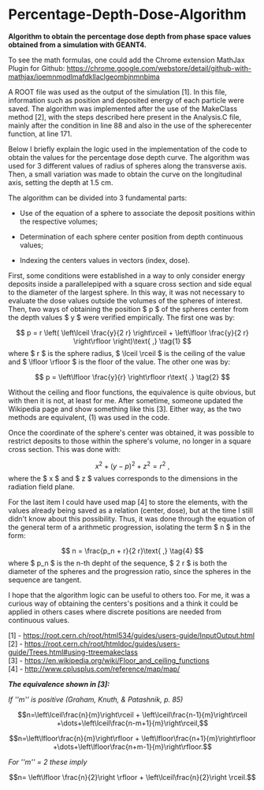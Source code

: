 # Percentage-Depth-Dose-Algorithm

**Algorithm to obtain the percentage dose depth from phase space values obtained from a simulation with GEANT4.**

To see the math formulas, one could add the Chrome extension MathJax Plugin for Github: https://chrome.google.com/webstore/detail/github-with-mathjax/ioemnmodlmafdkllaclgeombjnmnbima

A ROOT file was used as the output of the simulation [1]. In this file, information such as position and deposited energy of each particle were saved. The algorithm was implemented after the use of the MakeClass method [2], with the steps described here present in the Analysis.C file, mainly after the condition in line 88 and also in the use of the spherecenter function, at line 171.

Below I briefly explain the logic used in the implementation of the code to obtain the values for the percentage dose depth curve. The algorithm was used for 3 different values of radius of spheres along the transverse axis. Then, a small variation was made to obtain the curve on the longitudinal axis, setting the depth at 1.5 cm.

The algorithm can be divided into 3 fundamental parts:

- Use of the equation of a sphere to associate the deposit positions within the respective volumes;

- Determination of each sphere center position from depth continuous values;

- Indexing the centers values in vectors (index, dose).

First, some conditions were established in a way to only consider energy deposits inside a parallelepiped with a square cross section and side equal to the diameter of the largest sphere. In this way, it was not necessary to evaluate the dose values outside the volumes of the spheres of interest. Then, two ways of obtaining the position $ p $ of the spheres center from the depth values $ y $ were verified empirically. The first one was by:

$$ p = r \left( \left\lceil \frac{y}{2 r} \right\rceil + \left\lfloor \frac{y}{2 r} \right\rfloor \right)\text{ ,} \tag{1} $$ where $ r $ is the sphere radius, $ \lceil \rceil $ is the ceiling of the value and $ \lfloor \rfloor $ is the floor of the value. The other one was by:

$$ p = \left\lfloor \frac{y}{r} \right\rfloor r\text{ .} \tag{2} $$

Without the ceiling and floor functions, the equivalence is quite obvious, but with then it is not, at least for me. After sometime, someone updated the Wikipedia page and show something like this [3]. Either way, as the two methods are equivalent, (1) was used in the code.

Once the coordinate of the sphere's center was obtained, it was possible to restrict deposits to those within the sphere's volume, no longer in a square cross section. This was done with:

$$ x^2 + (y-p)^2 + z^2 = r^2\text{ ,} \tag{3} $$ where the $ x $ and $ z $ values corresponds to the dimensions in the radiation field plane.

For the last item I could have used map [4] to store the elements, with the values already being saved as a relation (center, dose), but at the time I still didn't know about this possibility. Thus, it was done through the equation of the general term of a arithmetic progression, isolating the term $ n $ in the form:

$$ n = \frac{p_n + r}{2 r}\text{ ,} \tag{4} $$ where $ p_n $ is the n-th depht of the sequence, $ 2 r $ is both the diameter of the spheres and the progression ratio, since the spheres in the sequence are tangent.

I hope that the algorithm logic can be useful to others too. For me, it was a curious way of obtaining the centers's positions and a think it could be applied in others cases where discrete positions are needed from continuous values.

[1] - https://root.cern.ch/root/html534/guides/users-guide/InputOutput.html  
[2] - https://root.cern.ch/root/htmldoc/guides/users-guide/Trees.html#using-ttreemakeclass  
[3] - https://en.wikipedia.org/wiki/Floor_and_ceiling_functions  
[4] - http://www.cplusplus.com/reference/map/map/  

***The equivalence shown in [3]:***

*If ''m'' is positive (Graham, Knuth, & Patashnik, p. 85)*

$$n=\left\lceil\frac{n}{m}\right\rceil + \left\lceil\frac{n-1}{m}\right\rceil +\dots+\left\lceil\frac{n-m+1}{m}\right\rceil,$$

$$n=\left\lfloor\frac{n}{m}\right\rfloor + \left\lfloor\frac{n+1}{m}\right\rfloor +\dots+\left\lfloor\frac{n+m-1}{m}\right\rfloor.$$

*For ''m'' = 2 these imply*

$$n= \left\lfloor \frac{n}{2}\right \rfloor + \left\lceil\frac{n}{2}\right \rceil.$$
